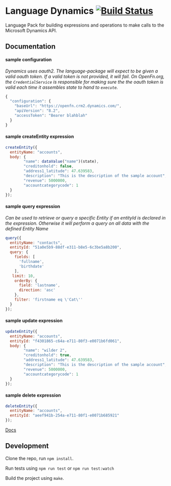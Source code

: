 Language Dynamics [![Build Status](https://travis-ci.org/OpenFn/language-dynamics.svg?branch=master)](https://travis-ci.org/OpenFn/language-dynamics)
=============

Language Pack for building expressions and operations to make calls to the Microsoft Dynamics API.

Documentation
-------------

#### sample configuration
*Dynamics uses oauth2. The language-package will expect to be given a valid oauth token.
If a valid token is not provided, it will fail.
On OpenFn.org, the `CredentialService` is responsible for making sure the the oauth token is valid each time it assembles state to hand to `execute`.*
```js
{
  "configuration": {
    "baseUrl": "https://openfn.crm2.dynamics.com/",
    "apiVersion": "8.2",
    "accessToken": "Bearer blahblah"
  }
}
```

#### sample createEntity expression
```js
createEntity({
  entityName: "accounts",
  body: {
        "name": dataValue("name")(state),
        "creditonhold": false,
        "address1_latitude": 47.639583,
        "description": "This is the description of the sample account",
        "revenue": 5000000,
        "accountcategorycode": 1
  }
});
```

#### sample query expression
*Can be used to retrieve or query a specific Entity if an entityId is declared in the expression. Otherwise it will perform a query on all data with the defined Entity Name*
```js
query({
  entityName: "contacts",
  entityId: "51a0e5b9-88df-e311-b8e5-6c3be5a8b200",
  query: {
    fields: [
      'fullname',
      'birthdate'
    ],
   limit: 10,
    orderBy: {
      field: 'lastname',
      direction: 'asc'
    },
    filter: 'firstname eq \'Cat\''
  }
});
```

#### sample update expression
```js
updateEntity({
  entityName: "accounts",
  entityId: "f4301865-c64a-e711-80f3-e0071b6fd061",
  body: {
        "name": "wilder 2",
        "creditonhold": true,
        "address1_latitude": 47.639583,
        "description": "This is the description of the sample account",
        "revenue": 5000000,
        "accountcategorycode": 1
  }
});
```

#### sample delete expression
```js
deleteEntity({
  entityName: "accounts",
  entityId: "aeef941b-254a-e711-80f1-e0071b685921"
});
```

[Docs](docs/index)


Development
-----------

Clone the repo, run `npm install`.

Run tests using `npm run test` or `npm run test:watch`

Build the project using `make`.
